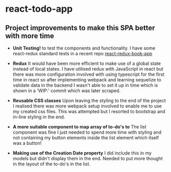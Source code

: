# react-todo-app

## Project improvements to make this SPA better with more time

- <b>Unit Testing!</b> to test the components and functionality. I have some react-redux standard tests in a recent repo 
[react-redux-book-app](https://github.com/DanielOS7/react-redux-book-app/tree/develop/client/src)

- <b>Redux</b> It would have been more efficient to make use of a global state instead of local states. I have utilised redux with JavaScript
in react but there was more configuration involved with using typescript for the first time in react so after implementing webpack and learning 
sequelize to validate data in the backend I wasn't able to set it up in time which is shown in a 'WIP:' commit which was later scraped.

- <b>Reusable CSS classes</b> Upon leaving the styling to the end of the project I realised there was more webpack setup involved to enable
me to use my created css files. This was attempted but I resorted to bootstrap and in-line styling in the end.

- <b>A more suitable component to map array of to-do's to</b> The list component was fine I just needed to spend more time with styling and not
containing my button elements inside the list element which itself was a button!

- <b>Making use of the Creation Date property</b> I did include this in my models but didn't display them in the end. Needed to put more
thought in the layout of the to-do's in the list.







